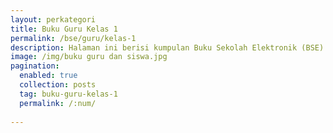 ```yaml
---
layout: perkategori
title: Buku Guru Kelas 1
permalink: /bse/guru/kelas-1
description: Halaman ini berisi kumpulan Buku Sekolah Elektronik (BSE) Buku Guru Satuan Pendidikan SD Kelas 1.
image: /img/buku guru dan siswa.jpg
pagination: 
  enabled: true
  collection: posts
  tag: buku-guru-kelas-1
  permalink: /:num/
  
---
```

